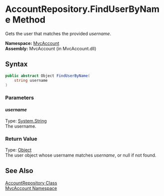 AccountRepository.FindUserByName Method
=======================================
Gets the user that matches the provided *username*.

**Namespace:** [MvcAccount][1]  
**Assembly:** MvcAccount (in MvcAccount.dll)

Syntax
------

```csharp
public abstract Object FindUserByName(
	string username
)
```

### Parameters

#### *username*
Type: [System.String][2]  
The username.

### Return Value
Type: [Object][3]  
The user object whose username matches *username*, or null if not found.

See Also
--------
[AccountRepository Class][4]  
[MvcAccount Namespace][1]  

[1]: ../README.md
[2]: http://msdn.microsoft.com/en-us/library/s1wwdcbf
[3]: http://msdn.microsoft.com/en-us/library/e5kfa45b
[4]: README.md